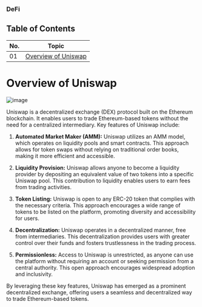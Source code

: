 ### DeFi 

## Table of Contents 

| No. | Topic                                                                                   |
| --- | -------------------------------------------------------------------------------------------- |
| 01  | [Overview of Uniswap](#overview-of0uniswap)                     |

# Overview of Uniswap

![image](https://github.com/rohitverse/SolidityASB/assets/67726628/0ee3a4c7-9014-460e-9cf1-c58cff0619c7)

Uniswap is a decentralized exchange (DEX) protocol built on the Ethereum blockchain. It enables users to trade Ethereum-based tokens without the need for a centralized intermediary. Key features of Uniswap include:

1. **Automated Market Maker (AMM):** Uniswap utilizes an AMM model, which operates on liquidity pools and smart contracts. This approach allows for token swaps without relying on traditional order books, making it more efficient and accessible.

2. **Liquidity Provision:** Uniswap allows anyone to become a liquidity provider by depositing an equivalent value of two tokens into a specific Uniswap pool. This contribution to liquidity enables users to earn fees from trading activities.

3. **Token Listing:** Uniswap is open to any ERC-20 token that complies with the necessary criteria. This approach encourages a wide range of tokens to be listed on the platform, promoting diversity and accessibility for users.

4. **Decentralization:** Uniswap operates in a decentralized manner, free from intermediaries. This decentralization provides users with greater control over their funds and fosters trustlessness in the trading process.

5. **Permissionless:** Access to Uniswap is unrestricted, as anyone can use the platform without requiring an account or seeking permission from a central authority. This open approach encourages widespread adoption and inclusivity.

By leveraging these key features, Uniswap has emerged as a prominent decentralized exchange, offering users a seamless and decentralized way to trade Ethereum-based tokens.
